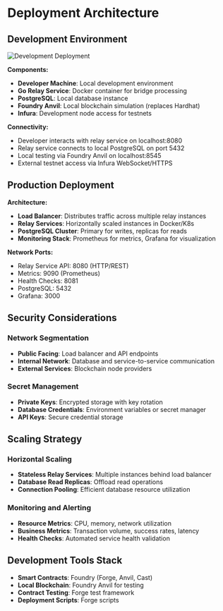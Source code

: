 # Deployment Architecture

## Development Environment

![Development Deployment](http://www.plantuml.com/plantuml/proxy?cache=no&src=https://raw.githubusercontent.com/dmsus/crossChainBridge/main/docs/architecture/diagrams/deployment.puml)

**Components:**
- **Developer Machine**: Local development environment
- **Go Relay Service**: Docker container for bridge processing
- **PostgreSQL**: Local database instance
- **Foundry Anvil**: Local blockchain simulation (replaces Hardhat)
- **Infura**: Development node access for testnets

**Connectivity:**
- Developer interacts with relay service on localhost:8080
- Relay service connects to local PostgreSQL on port 5432
- Local testing via Foundry Anvil on localhost:8545
- External testnet access via Infura WebSocket/HTTPS

## Production Deployment

**Architecture:**
- **Load Balancer**: Distributes traffic across multiple relay instances
- **Relay Services**: Horizontally scaled instances in Docker/K8s
- **PostgreSQL Cluster**: Primary for writes, replicas for reads
- **Monitoring Stack**: Prometheus for metrics, Grafana for visualization

**Network Ports:**
- Relay Service API: 8080 (HTTP/REST)
- Metrics: 9090 (Prometheus)
- Health Checks: 8081
- PostgreSQL: 5432
- Grafana: 3000

## Security Considerations

### Network Segmentation
- **Public Facing**: Load balancer and API endpoints
- **Internal Network**: Database and service-to-service communication
- **External Services**: Blockchain node providers

### Secret Management
- **Private Keys**: Encrypted storage with key rotation
- **Database Credentials**: Environment variables or secret manager
- **API Keys**: Secure credential storage

## Scaling Strategy

### Horizontal Scaling
- **Stateless Relay Services**: Multiple instances behind load balancer
- **Database Read Replicas**: Offload read operations
- **Connection Pooling**: Efficient database resource utilization

### Monitoring and Alerting
- **Resource Metrics**: CPU, memory, network utilization
- **Business Metrics**: Transaction volume, success rates, latency
- **Health Checks**: Automated service health validation

## Development Tools Stack
- **Smart Contracts**: Foundry (Forge, Anvil, Cast)
- **Local Blockchain**: Foundry Anvil for testing
- **Contract Testing**: Forge test framework
- **Deployment Scripts**: Forge scripts